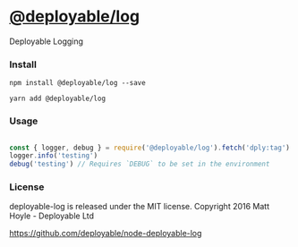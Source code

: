 # [@deployable/log](https://github.com/deployable/node-deployable-log)

Deployable Logging

### Install
 
    npm install @deployable/log --save

    yarn add @deployable/log

### Usage

```javascript

const { logger, debug } = require('@deployable/log').fetch('dply:tag')
logger.info('testing')
debug('testing') // Requires `DEBUG` to be set in the environment

```

### License

deployable-log is released under the MIT license.
Copyright 2016 Matt Hoyle - Deployable Ltd

https://github.com/deployable/node-deployable-log

